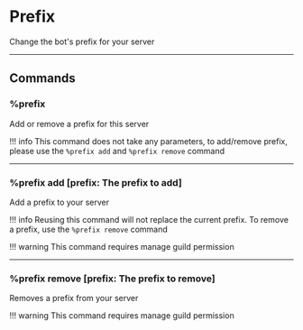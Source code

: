 # Prefix
Change the bot's prefix for your server

---

## Commands

### %prefix
Add or remove a prefix for this server

!!! info
    This command does not take any parameters, to add/remove prefix, please use the `%prefix add` and `%prefix remove` command

---

### %prefix add [prefix: The prefix to add]
Add a prefix to your server

!!! info
    Reusing this command will not replace the current prefix. To remove a prefix, use the `%prefix remove` command

!!! warning
    This command requires manage guild permission

---

### %prefix remove [prefix: The prefix to remove]
Removes a prefix from your server

!!! warning
    This command requires manage guild permission